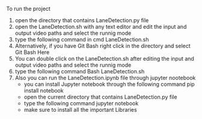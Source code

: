 To run the project
1) open the directory that contains LaneDetection.py file
2) open the LaneDetection.sh with any text editor and edit the input and output video paths and select the runnig mode
3) type the following command in cmd LaneDetection.sh
4) Alternatively, if you have Git Bash right click in the directory and select Git Bash Here
5) You can double click on the LaneDetection.sh after editing the input and output video paths and select the runnig mode
6) type the following command Bash LaneDetection.sh
7) Also you can run the LaneDetection.ipynb file through jupyter nootebook
	- you can install Jupyter notebook through the following command pip install notebook
	- open the current directory that contains LaneDetection.py file
	- type the following command jupyter notebook
	- make sure to install all the important Libraries
  